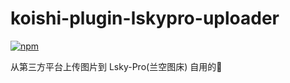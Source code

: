 # koishi-plugin-lskypro-uploader

[![npm](https://img.shields.io/npm/v/koishi-plugin-lskypro-uploader?style=flat-square)](https://www.npmjs.com/package/koishi-plugin-lskypro-uploader)

从第三方平台上传图片到 Lsky-Pro(兰空图床)
自用的🧩
